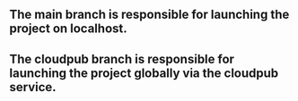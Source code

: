 <h2>The main branch is responsible for launching the project on localhost.</h2>
<h2>The cloudpub branch is responsible for launching the project globally via the cloudpub service.</h2>
